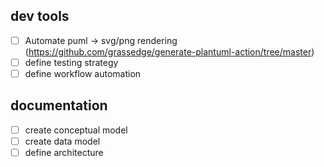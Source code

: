 ## dev tools
- [ ] Automate puml -> svg/png rendering (https://github.com/grassedge/generate-plantuml-action/tree/master)
- [ ] define testing strategy
- [ ] define workflow automation
## documentation
- [ ] create conceptual model
- [ ] create data model
- [ ] define architecture
